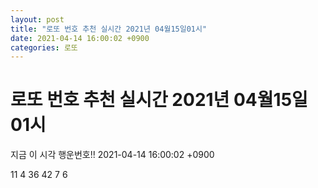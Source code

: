 ```yaml
---
layout: post
title: "로또 번호 추천 실시간 2021년 04월15일01시"
date: 2021-04-14 16:00:02 +0900
categories: 로또
---
```


# 로또 번호 추천 실시간 2021년 04월15일01시

지금 이 시각 행운번호!! 2021-04-14 16:00:02 +0900

 11  4  36  42  7  6 

